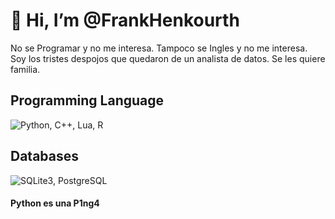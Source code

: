 # 👋 Hi, I’m @FrankHenkourth
No se Programar y no me interesa.
Tampoco se Ingles y no me interesa.
Soy los tristes despojos que quedaron de un analista de datos.
Se les quiere familia.

<!---
FrankHenkourth/FrankHenkourth is a ✨ special ✨ repository because its `README.md` (this file) appears on your GitHub profile.
You can click the Preview link to take a look at your changes.
--->

## Programming Language
![Python, C++, Lua, R](https://skillicons.dev/icons?i=python,cpp,lua,r&perline=4)
## Databases
![SQLite3, PostgreSQL](https://skillicons.dev/icons?i=sqlite,postgresql)



#### Python es una P1ng4
